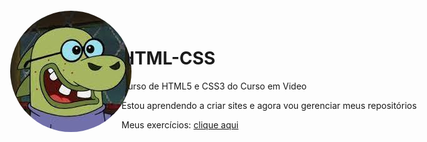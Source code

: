 # HTML-CSS
 Curso de HTML5 e CSS3 do Curso em Video

 Estou aprendendo a criar sites e agora vou gerenciar meus repositórios
 
 Meus exercícios: <a href="https://fabiopretel.github.io/HTML-CSS/pag_exec.html" target="_self">clique aqui</a>
 
<style>
        img{
            border-radius: 50%;
        }
        #bola{
            margin: 0px;
            padding: 0px;
            position: absolute;
            top: 30px;
            left: 50px;
            display: block;
        }
</style>
<div id="bola">
        <img src="Imagens/zedopicadinho.jpeg" alt="Imagem GitHub">
</div>
